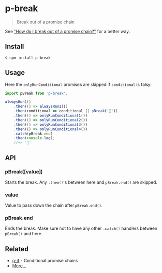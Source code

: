 # p-break

> Break out of a promise chain

See ["How do I break out of a promise chain?"](https://github.com/sindresorhus/promise-fun#how-do-i-break-out-of-a-promise-chain) for a better way.

## Install

```
$ npm install p-break
```

## Usage

Here the `onlyRunConditional` promises are skipped if `conditional` is falsy:

```js
import pBreak from 'p-break';

alwaysRun1()
	.then(() => alwaysRun2())
	.then(conditional => conditional || pBreak('🦄'))
	.then(() => onlyRunConditional1())
	.then(() => onlyRunConditional2())
	.then(() => onlyRunConditional3())
	.then(() => onlyRunConditional4())
	.catch(pBreak.end)
	.then(console.log);
	//=> '🦄'
```

## API

### pBreak([value])

Starts the break. Any `.then()`'s between here and `pBreak.end()` are skipped.

### value

Value to pass down the chain after `pBreak.end()`.

### pBreak.end

Ends the break. Make sure not to have any other `.catch()` handlers between `pBreak()` and here.

## Related

- [p-if](https://github.com/sindresorhus/p-if) - Conditional promise chains
- [More…](https://github.com/sindresorhus/promise-fun)
